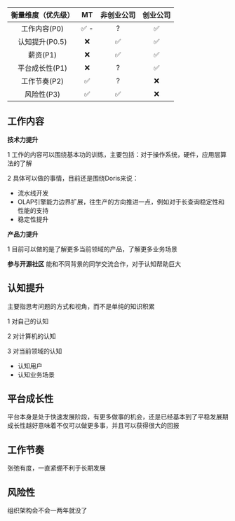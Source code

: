 |   衡量维度（优先级）  | MT    | 非创业公司 | 创业公司  |
|  :----:           | :----: | :------: | :------:|
| 工作内容(P0)        |  ✅ -  |	  ?		|  ✅     |
| 认知提升(P0.5)      |  ❌   |	 ✅		|  ✅     |
| 薪资(P1)           |  ❌   |	 ✅		|  ✅     |
| 平台成长性(P1)      |  ❌  |	  ?		|  ✅     |
| 工作节奏(P2)        |  ✅   |	  ?		|  ❌     |
| 风险性(P3)          |  ✅   |	  ✅ 	|  ❌     |



## 工作内容
**技术力提升**

1 工作的内容可以围绕基本功的训练，主要包括：对于操作系统，硬件，应用层算法的了解

2 具体可以做的事情，目前还是围绕Doris来说：
* 流水线开发
* OLAP引擎能力边界扩展，往生产的方向推进一点，例如对于长查询稳定性和性能的支持
* 稳定性提升



**产品力提升**

1 目前可以做的是了解更多当前领域的产品，了解更多业务场景

**参与开源社区**
能和不同背景的同学交流合作，对于认知帮助巨大

## 认知提升
主要指思考问题的方式和视角，而不是单纯的知识积累

1 对自己的认知

2 对计算机的认知

3 对当前领域的认知
* 认知用户
* 认知业务场景

## 平台成长性
平台本身是处于快速发展阶段，有更多做事的机会，还是已经基本到了平稳发展期
成长性越好意味着不仅可以做更多事，并且可以获得很大的回报

## 工作节奏
张弛有度，一直紧绷不利于长期发展

## 风险性
组织架构会不会一两年就没了